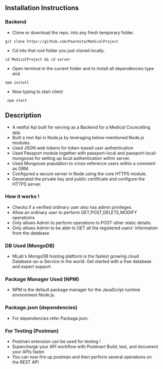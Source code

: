 ## Installation Instructions

 
### Backend
* Clone or download the repo. into any fresh temporary folder.
```
git clone https://github.com/Paarmita/MedicalProject
```
* Cd into that root folder you just cloned locally.
```
cd MedicalProject && cd server
```
* Open terminal in the current folder and to install all dependencies type and 
```
npm install
```
* Now typing to start client 
``` 
 npm start
 ```


## Description
* A restful Api built for serving as a Backend for a Medical Councelling app.
* Built a rest Api in Node.js by leveraging below-mentioned Node.js modules.
* Used JSON web tokens for token-based user authentication
* Used Passport module together with passport-local and passport-local-mongoose for setting up local authentication within server.
* Used Mongoose population to cross-reference users within a comment as ORM.
* Configured a secure server in Node using the core HTTPS module.
* Generated the private key and public certificate and configure the HTTPS server.

### How it works !
* Checks if a verified ordinary user also has admin privileges.
* Allow an ordinary user to perform GET,POST,DELETE,MODIFY operatioins
* Only allows Admin to perform operations to POST other static details.
* Only allows Admin to be able to GET all the registered users' information from the database

### DB Used (MongoDB)
* MLab's MongoDB hosting platform is the fastest growing cloud Database-as-a-Service in the world. Get started with a free database and expert support.

### Package Manager Used (NPM)
* NPM is the default package manager for the JavaScript runtime environment Node.js.

### Package.json (dependencies)
* For dependencies refer Package.json.

### For Testing (Postman)
* Postman extension can be used for testing !
* Supercharge your API workflow with Postman! Build, test, and document your APIs faster.
* You can now fire up postman and then perform several operations on the REST API